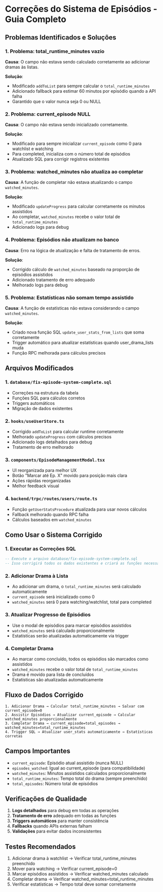 # Correções do Sistema de Episódios - Guia Completo

## Problemas Identificados e Soluções

### 1. **Problema: total_runtime_minutes vazio**
**Causa**: O campo não estava sendo calculado corretamente ao adicionar dramas às listas.

**Solução**: 
- Modificado `addToList` para sempre calcular o `total_runtime_minutes`
- Adicionado fallback para estimar 60 minutos por episódio quando a API falha
- Garantido que o valor nunca seja 0 ou NULL

### 2. **Problema: current_episode NULL**
**Causa**: O campo não estava sendo inicializado corretamente.

**Solução**:
- Modificado para sempre inicializar `current_episode` como 0 para watchlist e watching
- Para completed, inicializa com o número total de episódios
- Atualizado SQL para corrigir registros existentes

### 3. **Problema: watched_minutes não atualiza ao completar**
**Causa**: A função de completar não estava atualizando o campo `watched_minutes`.

**Solução**:
- Modificado `updateProgress` para calcular corretamente os minutos assistidos
- Ao completar, `watched_minutes` recebe o valor total de `total_runtime_minutes`
- Adicionado logs para debug

### 4. **Problema: Episódios não atualizam no banco**
**Causa**: Erro na lógica de atualização e falta de tratamento de erros.

**Solução**:
- Corrigido cálculo de `watched_minutes` baseado na proporção de episódios assistidos
- Adicionado tratamento de erro adequado
- Melhorado logs para debug

### 5. **Problema: Estatísticas não somam tempo assistido**
**Causa**: A função de estatísticas não estava considerando o campo `watched_minutes`.

**Solução**:
- Criado nova função SQL `update_user_stats_from_lists` que soma corretamente
- Trigger automático para atualizar estatísticas quando user_drama_lists muda
- Função RPC melhorada para cálculos precisos

## Arquivos Modificados

### 1. `database/fix-episode-system-complete.sql`
- Correções na estrutura da tabela
- Funções SQL para cálculos corretos
- Triggers automáticos
- Migração de dados existentes

### 2. `hooks/useUserStore.ts`
- Corrigido `addToList` para calcular runtime corretamente
- Melhorado `updateProgress` com cálculos precisos
- Adicionado logs detalhados para debug
- Tratamento de erro melhorado

### 3. `components/EpisodeManagementModal.tsx`
- UI reorganizada para melhor UX
- Botão "Marcar até Ep. X" movido para posição mais clara
- Ações rápidas reorganizadas
- Melhor feedback visual

### 4. `backend/trpc/routes/users/route.ts`
- Função `getUserStatsProcedure` atualizada para usar novos cálculos
- Fallback melhorado quando RPC falha
- Cálculos baseados em `watched_minutes`

## Como Usar o Sistema Corrigido

### 1. **Executar as Correções SQL**
```sql
-- Execute o arquivo database/fix-episode-system-complete.sql
-- Isso corrigirá todos os dados existentes e criará as funções necessárias
```

### 2. **Adicionar Drama à Lista**
- Ao adicionar um drama, o `total_runtime_minutes` será calculado automaticamente
- `current_episode` será inicializado como 0
- `watched_minutes` será 0 para watching/watchlist, total para completed

### 3. **Atualizar Progresso de Episódios**
- Use o modal de episódios para marcar episódios assistidos
- `watched_minutes` será calculado proporcionalmente
- Estatísticas serão atualizadas automaticamente via trigger

### 4. **Completar Drama**
- Ao marcar como concluído, todos os episódios são marcados como assistidos
- `watched_minutes` recebe o valor total de `total_runtime_minutes`
- Drama é movido para lista de concluídos
- Estatísticas são atualizadas automaticamente

## Fluxo de Dados Corrigido

```
1. Adicionar Drama → Calcular total_runtime_minutes → Salvar com current_episode=0
2. Assistir Episódios → Atualizar current_episode → Calcular watched_minutes proporcionalmente
3. Completar Drama → current_episode=total_episodes → watched_minutes=total_runtime_minutes
4. Trigger SQL → Atualizar user_stats automaticamente → Estatísticas corretas
```

## Campos Importantes

- `current_episode`: Episódio atual assistido (nunca NULL)
- `episodes_watched`: Igual ao current_episode (para compatibilidade)
- `watched_minutes`: Minutos assistidos calculados proporcionalmente
- `total_runtime_minutes`: Tempo total do drama (sempre preenchido)
- `total_episodes`: Número total de episódios

## Verificações de Qualidade

1. **Logs detalhados** para debug em todas as operações
2. **Tratamento de erro** adequado em todas as funções
3. **Triggers automáticos** para manter consistência
4. **Fallbacks** quando APIs externas falham
5. **Validações** para evitar dados inconsistentes

## Testes Recomendados

1. Adicionar drama à watchlist → Verificar total_runtime_minutes preenchido
2. Mover para watching → Verificar current_episode=0
3. Marcar episódios assistidos → Verificar watched_minutes calculado
4. Completar drama → Verificar watched_minutes=total_runtime_minutes
5. Verificar estatísticas → Tempo total deve somar corretamente